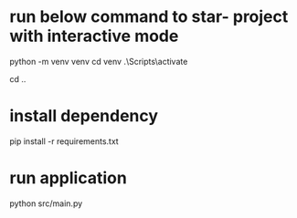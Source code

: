 

# run below command to star- project with interactive mode
python -m venv venv
cd venv
.\Scripts\activate

cd ..
# install dependency
pip install -r requirements.txt

# run application
python src/main.py